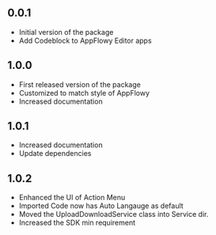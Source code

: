 ## 0.0.1

* Initial version of the package
* Add Codeblock to AppFlowy Editor apps

## 1.0.0

* First released version of the package
* Customized to match style of AppFlowy
* Increased documentation

## 1.0.1

* Increased documentation
* Update dependencies

## 1.0.2

* Enhanced the UI of Action Menu
* Imported Code now has Auto Langauge as default
* Moved the UploadDownloadService class into Service dir.
* Increased the SDK min requirement